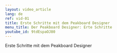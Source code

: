 ```yaml
---
layout: video_article
lang: de
ref: vid-01
title: Erste Schritte mit dem Peakboard Designer
menu_title: Der Peakboard Designer: Erte Schritte
youtube_id: 9tdEspaOJ80
---
```


Erste Schritte mit dem Peakboard Designer
